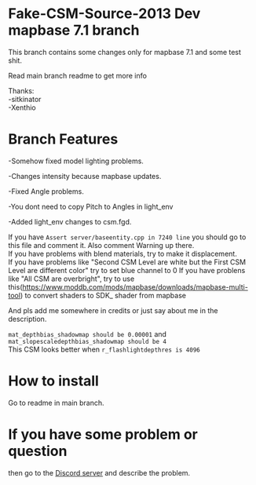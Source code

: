 # Fake-CSM-Source-2013 Dev mapbase 7.1 branch
This branch contains some changes only for mapbase 7.1 and some test shit.

Read main branch readme to get more info

Thanks:        
-sitkinator      
-Xenthio

# Branch Features

-Somehow fixed model lighting problems.

-Changes intensity because mapbase updates.

-Fixed Angle problems.

-You dont need to copy Pitch to Angles in light_env

-Added light_env changes to csm.fgd.


If you have `Assert server/baseentity.cpp in 7240 line` you should go to this file and comment it. Also comment Warning up there.         
If you have problems with blend materials, try to make it displacement.        
If you have problems like "Second CSM Level are white but the First CSM Level are different color" try to set blue channel to 0
If you have problens like "All CSM are overbright", try to use this(https://www.moddb.com/mods/mapbase/downloads/mapbase-multi-tool) to convert shaders to SDK_ shader from mapbase

And pls add me somewhere in credits or just say about me in the description.

`mat_depthbias_shadowmap should be 0.00001` and `mat_slopescaledepthbias_shadowmap should be 4`      
This CSM looks better when `r_flashlightdepthres is 4096` 

# How to install
Go to readme in main branch. 

# If you have some problem or question
then go to the [Discord server](https://discord.gg/DaBHDTwAU7) and describe the problem.
